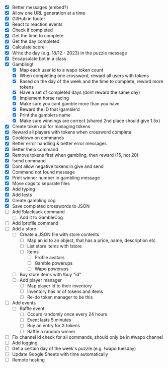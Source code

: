 - [X] Better messages (embed?)
- [X] Allow one URL generation at a time
- [X] GitHub in footer
- [X] React to reaction events
- [X] Check if completed
- [X] Get the time to complete
- [X] Get the day completed
- [X] Calculate score
- [X] Write the day (e.g. 18/12 - 2023) in the puzzle message
- [X] Encapsulate bot in a class
- [X] Gambling!
    - [X] Map each user id to a wapo token count
    - [X] When completing one crossword, reward all users with tokens
    - [X] Based on the day of the week and the time to complete, reward more tokens
    - [X] Have a set of completed days (dont reward the same day)
    - [X] Implement horse racing
    - [X] Make sure you cant gamble more than you have
    - [X] Reward the ID that !gamble'd
    - [X] Print the gamblers name
    - [X] Make sure winnings are correct (shared 2nd place should give 1.5x)
- [X] Create token api for managing tokens
- [X] Reward all players with tokens when crossword complete
- [X] Cooldown on commands
- [X] Better error handling & better error messages
- [X] Better !help command
- [X] Remove tokens first when gambling, then reward (15, not 20)
- [X] !send command
- [X] Dont allow negative tokens in give and send
- [X] Command not found message
- [X] Print winner number in gambling message
- [X] Move cogs to separate files
- [X] Add typing
- [X] Add tests
- [X] Create gambling cog
- [X] Save completed crosswords to JSON
- [ ] Add !blackjack command
    - [ ] Add it to GambleCog
- [ ] Add !profile command
- [ ] Add a store
    - [ ] Create a JSON file with store contents
        - [ ] Map an id to an object, that has a price, name, description etc
        - [ ] List store items with !store
        - [ ] Items
            - [ ] Profile avatars
            - [ ] Gamble powerups
            - [ ] Wapo powerups
    - [ ] Buy store items with !buy "id"
    - [ ] Add player manager
        - [ ] Map player id to their inventory
        - [ ] Inventory has nr of tokens and items
        - [ ] Re-do token manager to be this
- [ ] Add events
    - [ ] Raffle event
        - [ ] Occurs randomly once every 24 hours
        - [ ] Event lasts 5 minutes
        - [ ] Buy an entry for X tokens
        - [ ] Raffle a random winner
- [ ] Fix channel id check for all commands, should only be in \#wapo channel
- [ ] Add logging
- [ ] Get a certain day of the week's puzzle (e.g. !wapo tuesday)
- [ ] Update Google Sheets with time automatically
- [ ] Remote hosting
